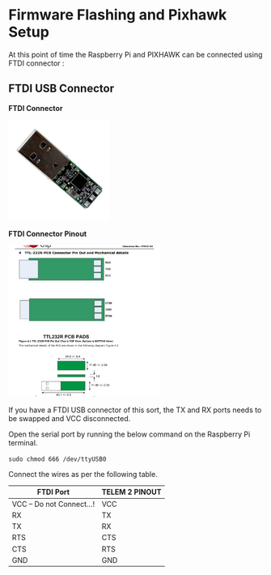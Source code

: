 # Firmware Flashing and Pixhawk Setup

At this point of time the Raspberry Pi and PIXHAWK can be connected using FTDI connector :

## FTDI USB Connector

**FTDI Connector**

<img src="resources/FTDI_USB_Connector.png" width="200" height="200">

**FTDI Connector Pinout**

<img src="resources/FTDI_Wiring.png" width="300" height="300">

If you have a FTDI USB connector of this sort, the TX and RX ports needs to be swapped and VCC disconnected.

Open the serial port by running the below command on the Raspberry Pi terminal.

`sudo chmod 666 /dev/ttyUSB0`

Connect the wires as per the following table.

|FTDI Port|TELEM 2 PINOUT|
|---|---|
|VCC – Do not Connect…!|VCC|
|RX	|TX|
|TX	|RX|
|RTS|CTS|
|CTS|RTS|
|GND|GND|

<!---

## GPIO PINS

![GPIO PINS](resources/Upboard_GPIO.jpg)

The GPIO Pins can be connected to PIXHAWK using the below configuration : 

|GPIO PINS	|TELEM 2 PINOUT|
|---|---|
|PIN 8 (TX)|	RX|
|PIN 10 (RX)|	TX
|PIN 9 (GND)|	GND|

**DO NOT Connect the VCC pin…!**

Open the serial port by running the below command on the Upboard
```
sudo chmod 666 /dev/ttyS4
dmesg | grep tty
```
should show that ttyS4 is MMIO if the UPBoard kernel is properly installed and the connections properly made.

--->